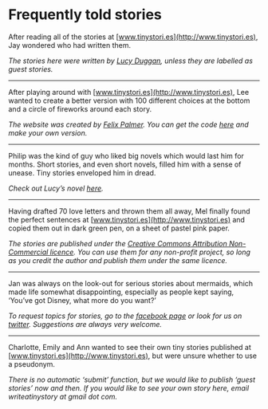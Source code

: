 Frequently told stories
=======================
After reading all of the stories at [www.tinystori.es](http://www.tinystori.es), Jay wondered who had written them.*The stories here were written by [Lucy Duggan](http://www.peerpress.co.uk/lucyduggan.html), unless they are labelled as guest stories.* 

-----------------------------------------------------------------------------------------After playing around with [www.tinystori.es](http://www.tinystori.es), Lee wanted to create a better version with 100 different choices at the bottom and a circle of fireworks around each story.*The website was created by [Felix Palmer](http://www.pheelicks.com). You can get the code [here](https://github.com/lucyduggan/tinystories) and make your own version.*

-----------------------------------------------------------------------------------------Philip was the kind of guy who liked big novels which would last him for months. Short stories, and even short novels, filled him with a sense of unease. Tiny stories enveloped him in dread.*Check out Lucy’s novel [here](http://www.peerpress.co.uk/tendrils.html).*

-----------------------------------------------------------------------------------------Having drafted 70 love letters and thrown them all away, Mel finally found the perfect sentences at [www.tinystori.es](http://www.tinystori.es) and copied them out in dark green pen, on a sheet of pastel pink paper.*The stories are published under the [Creative Commons Attribution Non-Commercial licence](http://creativecommons.org/licenses/by-nc/4.0/). You can use them for any non-profit project, so long as you credit the author and publish them under the same licence.*

-----------------------------------------------------------------------------------------Jan was always on the look-out for serious stories about mermaids, which made life somewhat disappointing, especially as people kept saying, ‘You’ve got Disney, what more do you want?’*To request topics for stories, go to the [facebook page](https://www.facebook.com/tinytinystories) or look for us on [twitter](https://twitter.com/readatinystory). Suggestions are always very welcome.*

------------------------------------------------------------------------------------------

Charlotte, Emily and Ann wanted to see their own tiny stories published at [www.tinystori.es](http://www.tinystori.es), but were unsure whether to use a pseudonym.

*There is no automatic ‘submit’ function, but we would like to publish ‘guest stories’ now and then. If you would like to see your own story here, email writeatinystory at gmail dot com.*